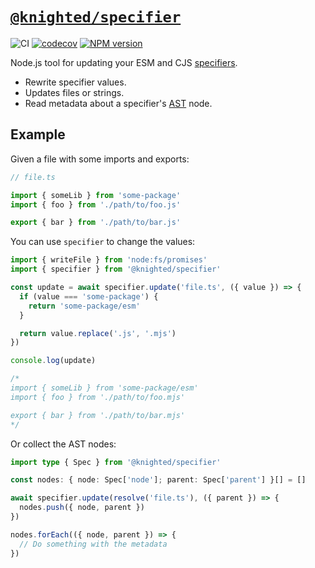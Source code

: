 # [`@knighted/specifier`](https://www.npmjs.com/package/@knighted/specifier)

![CI](https://github.com/knightedcodemonkey/specifier/actions/workflows/ci.yml/badge.svg)
[![codecov](https://codecov.io/gh/knightedcodemonkey/specifier/branch/main/graph/badge.svg?token=5KS9ZB3XDK)](https://codecov.io/gh/knightedcodemonkey/specifier)
[![NPM version](https://img.shields.io/npm/v/@knighted/specifier.svg)](https://www.npmjs.com/package/@knighted/specifier)

Node.js tool for updating your ESM and CJS [specifiers](https://nodejs.org/api/esm.html#import-specifiers).

- Rewrite specifier values.
- Updates files or strings.
- Read metadata about a specifier's [AST](https://www.npmjs.com/package/oxc-parser) node.

## Example

Given a file with some imports and exports:

```ts
// file.ts

import { someLib } from 'some-package'
import { foo } from './path/to/foo.js'

export { bar } from './path/to/bar.js'
```

You can use `specifier` to change the values:

```ts
import { writeFile } from 'node:fs/promises'
import { specifier } from '@knighted/specifier'

const update = await specifier.update('file.ts', ({ value }) => {
  if (value === 'some-package') {
    return 'some-package/esm'
  }

  return value.replace('.js', '.mjs')
})

console.log(update)

/*
import { someLib } from 'some-package/esm'
import { foo } from './path/to/foo.mjs'

export { bar } from './path/to/bar.mjs'
*/
```

Or collect the AST nodes:

```ts
import type { Spec } from '@knighted/specifier'

const nodes: { node: Spec['node']; parent: Spec['parent'] }[] = []

await specifier.update(resolve('file.ts'), ({ parent }) => {
  nodes.push({ node, parent })
})

nodes.forEach(({ node, parent }) => {
  // Do something with the metadata
})
```
